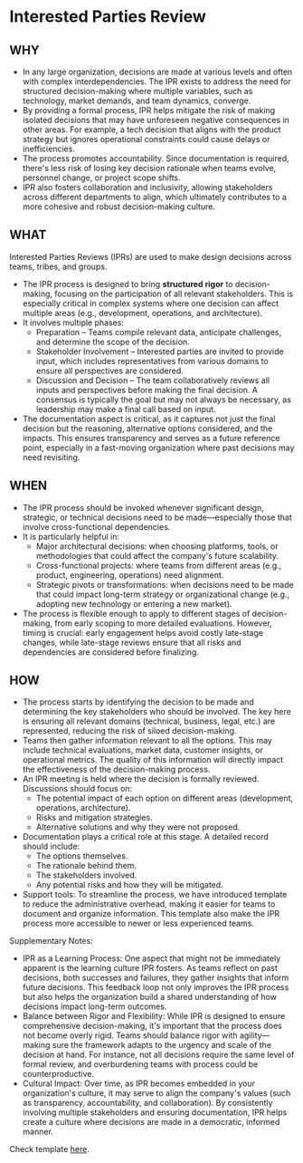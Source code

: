 # Interested Parties Review

## WHY
- In any large organization, decisions are made at various levels and often with complex interdependencies. The IPR exists to address the need for structured decision-making where multiple variables, such as technology, market demands, and team dynamics, converge.
- By providing a formal process, IPR helps mitigate the risk of making isolated decisions that may have unforeseen negative consequences in other areas. For example, a tech decision that aligns with the product strategy but ignores operational constraints could cause delays or inefficiencies.
- The process promotes accountability. Since documentation is required, there's less risk of losing key decision rationale when teams evolve, personnel change, or project scope shifts.
- IPR also fosters collaboration and inclusivity, allowing stakeholders across different departments to align, which ultimately contributes to a more cohesive and robust decision-making culture.

## WHAT
Interested Parties Reviews (IPRs) are used to make design decisions across teams, tribes, and groups.
- The IPR process is designed to bring **structured rigor** to decision-making, focusing on the participation of all relevant stakeholders. This is especially critical in complex systems where one decision can affect multiple areas (e.g., development, operations, and architecture).
- It involves multiple phases:
  - Preparation – Teams compile relevant data, anticipate challenges, and determine the scope of the decision.
  - Stakeholder Involvement – Interested parties are invited to provide input, which includes representatives from various domains to ensure all perspectives are considered.
  - Discussion and Decision – The team collaboratively reviews all inputs and perspectives before making the final decision. A consensus is typically the goal but may not always be necessary, as leadership may make a final call based on input.
- The documentation aspect is critical, as it captures not just the final decision but the reasoning, alternative options considered, and the impacts. This ensures transparency and serves as a future reference point, especially in a fast-moving organization where past decisions may need revisiting.

## WHEN
- The IPR process should be invoked whenever significant design, strategic, or technical decisions need to be made—especially those that involve cross-functional dependencies.
- It is particularly helpful in:
  - Major architectural decisions: when choosing platforms, tools, or methodologies that could affect the company's future scalability.
  - Cross-functional projects: where teams from different areas (e.g., product, engineering, operations) need alignment.
  - Strategic pivots or transformations: when decisions need to be made that could impact long-term strategy or organizational change (e.g., adopting new technology or entering a new market).
- The process is flexible enough to apply to different stages of decision-making, from early scoping to more detailed evaluations. However, timing is crucial: early engagement helps avoid costly late-stage changes, while late-stage reviews ensure that all risks and dependencies are considered before finalizing.

## HOW
- The process starts by identifying the decision to be made and determining the key stakeholders who should be involved. The key here is ensuring all relevant domains (technical, business, legal, etc.) are represented, reducing the risk of siloed decision-making.
- Teams then gather information relevant to all the options. This may include technical evaluations, market data, customer insights, or operational metrics. The quality of this information will directly impact the effectiveness of the decision-making process.
- An IPR meeting is held where the decision is formally reviewed. Discussions should focus on:
  - The potential impact of each option on different areas (development, operations, architecture).
  - Risks and mitigation strategies.
  - Alternative solutions and why they were not proposed.
- Documentation plays a critical role at this stage. A detailed record should include:
  - The options themselves.
  - The rationale behind them.
  - The stakeholders involved.
  - Any potential risks and how they will be mitigated.
- Support tools: To streamline the process, we have introduced template to reduce the administrative overhead, making it easier for teams to document and organize information. This template also make the IPR process more accessible to newer or less experienced teams.

Supplementary Notes:
- IPR as a Learning Process: One aspect that might not be immediately apparent is the learning culture IPR fosters. As teams reflect on past decisions, both successes and failures, they gather insights that inform future decisions. This feedback loop not only improves the IPR process but also helps the organization build a shared understanding of how decisions impact long-term outcomes.
- Balance between Rigor and Flexibility: While IPR is designed to ensure comprehensive decision-making, it's important that the process does not become overly rigid. Teams should balance rigor with agility—making sure the framework adapts to the urgency and scale of the decision at hand. For instance, not all decisions require the same level of formal review, and overburdening teams with process could be counterproductive.
- Cultural Impact: Over time, as IPR becomes embedded in your organization's culture, it may serve to align the company's values (such as transparency, accountability, and collaboration). By consistently involving multiple stakeholders and ensuring documentation, IPR helps create a culture where decisions are made in a democratic, informed manner.

Check template [here](./ch01-02-01-ipr-template.md).

